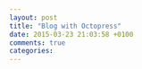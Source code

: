 ```yaml
---
layout: post
title: "Blog with Octopress"
date: 2015-03-23 21:03:58 +0100
comments: true
categories: 
---
```

